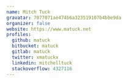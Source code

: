 ```yaml
---
name: Mitch Tuck
gravatar: 7077071ae474b6a323519107b4bbe9da
organizer: false
website: https://www.matuck.net
profiles:
  github: matuck
  bitbucket: matuck
  gitlab: matuck
  twitter: xmatuckx
  linkedin: mitchelltuck
  stackoverflow: 4327116
---
```

